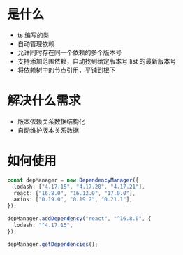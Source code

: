 # 是什么

- ts 编写的类
- 自动管理依赖
- 允许同时存在同一个依赖的多个版本号
- 支持添加范围依赖，自动找到给定版本号 list 的最新版本号
- 将依赖树中的节点引用，平铺到根下

# 解决什么需求

- 版本依赖关系数据结构化
- 自动维护版本关系数据

# 如何使用

```ts
const depManager = new DependencyManager({
  lodash: ["4.17.15", "4.17.20", "4.17.21"],
  react: ["16.8.0", "16.12.0", "17.0.0"],
  axios: ["0.19.0", "0.19.2", "0.21.1"],
});

depManager.addDependency("react", "^16.8.0", {
  lodash: "^4.17.15",
});

depManager.getDependencies();
```
